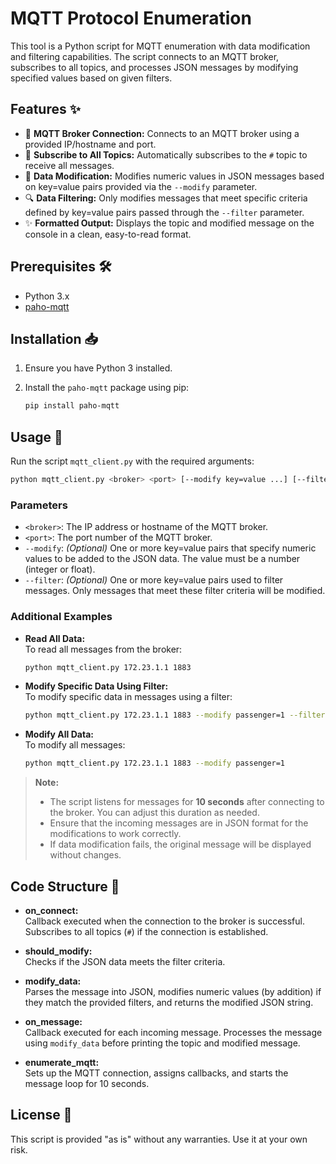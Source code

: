 # MQTT Protocol Enumeration

This tool is a Python script for MQTT enumeration with data modification and filtering capabilities. The script connects to an MQTT broker, subscribes to all topics, and processes JSON messages by modifying specified values based on given filters.

## Features ✨

- :satellite: **MQTT Broker Connection:** Connects to an MQTT broker using a provided IP/hostname and port.
- :incoming_envelope: **Subscribe to All Topics:** Automatically subscribes to the `#` topic to receive all messages.
- :wrench: **Data Modification:** Modifies numeric values in JSON messages based on key=value pairs provided via the `--modify` parameter.
- :mag: **Data Filtering:** Only modifies messages that meet specific criteria defined by key=value pairs passed through the `--filter` parameter.
- :sparkles: **Formatted Output:** Displays the topic and modified message on the console in a clean, easy-to-read format.

## Prerequisites 🛠️

- Python 3.x
- [paho-mqtt](https://pypi.org/project/paho-mqtt/)

## Installation 📥

1. Ensure you have Python 3 installed.
2. Install the `paho-mqtt` package using pip:

   ```bash
   pip install paho-mqtt
   ```

## Usage 🏃

Run the script `mqtt_client.py` with the required arguments:

```bash
python mqtt_client.py <broker> <port> [--modify key=value ...] [--filter key=value ...]
```

### Parameters

- `<broker>`: The IP address or hostname of the MQTT broker.
- `<port>`: The port number of the MQTT broker.
- `--modify`: *(Optional)* One or more key=value pairs that specify numeric values to be added to the JSON data. The value must be a number (integer or float).
- `--filter`: *(Optional)* One or more key=value pairs used to filter messages. Only messages that meet these filter criteria will be modified.

### Additional Examples

- **Read All Data:**  
  To read all messages from the broker:
  ```bash
  python mqtt_client.py 172.23.1.1 1883
  ```

- **Modify Specific Data Using Filter:**  
  To modify specific data in messages using a filter:
  ```bash
  python mqtt_client.py 172.23.1.1 1883 --modify passenger=1 --filter mac=246F2824CC44
  ```

- **Modify All Data:**  
  To modify all messages:
  ```bash
  python mqtt_client.py 172.23.1.1 1883 --modify passenger=1
  ```

> **Note:**  
> - The script listens for messages for **10 seconds** after connecting to the broker. You can adjust this duration as needed.
> - Ensure that the incoming messages are in JSON format for the modifications to work correctly.
> - If data modification fails, the original message will be displayed without changes.

## Code Structure 📂

- **on_connect:**  
  Callback executed when the connection to the broker is successful. Subscribes to all topics (`#`) if the connection is established.

- **should_modify:**  
  Checks if the JSON data meets the filter criteria.

- **modify_data:**  
  Parses the message into JSON, modifies numeric values (by addition) if they match the provided filters, and returns the modified JSON string.

- **on_message:**  
  Callback executed for each incoming message. Processes the message using `modify_data` before printing the topic and modified message.

- **enumerate_mqtt:**  
  Sets up the MQTT connection, assigns callbacks, and starts the message loop for 10 seconds.


## License 📄

This script is provided "as is" without any warranties. Use it at your own risk.
